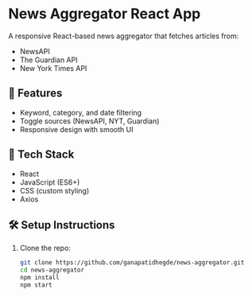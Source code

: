 # News Aggregator React App

A responsive React-based news aggregator that fetches articles from:

- NewsAPI
- The Guardian API
- New York Times API

## 🌟 Features

- Keyword, category, and date filtering
- Toggle sources (NewsAPI, NYT, Guardian)
- Responsive design with smooth UI

## 🚀 Tech Stack

- React
- JavaScript (ES6+)
- CSS (custom styling)
- Axios

## 🛠 Setup Instructions

1. Clone the repo:
   ```bash
   git clone https://github.com/ganapatidhegde/news-aggregator.git
   cd news-aggregator
   npm install
   npm start